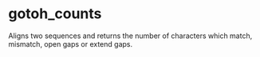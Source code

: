 # gotoh_counts
Aligns two sequences and returns the number of characters which match, mismatch, open gaps or extend gaps.
